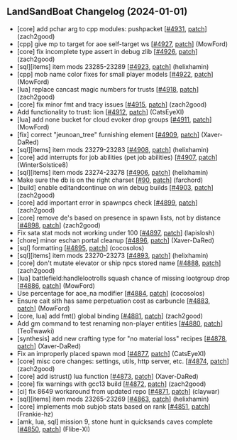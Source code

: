 ## LandSandBoat Changelog (2024-01-01)
- [core] add pchar arg to cpp modules: pushpacket [[#4931](https://github.com/LandSandBoat/server/pull/4931), [patch](https://github.com/LandSandBoat/server/pull/4931.patch)] (zach2good)
- [cpp] give mp to target for aoe self-target ws [[#4927](https://github.com/LandSandBoat/server/pull/4927), [patch](https://github.com/LandSandBoat/server/pull/4927.patch)] (MowFord)
- [core] fix incomplete type assert in debug zlib [[#4926](https://github.com/LandSandBoat/server/pull/4926), [patch](https://github.com/LandSandBoat/server/pull/4926.patch)] (zach2good)
- [sql][items] item mods 23285-23289 [[#4923](https://github.com/LandSandBoat/server/pull/4923), [patch](https://github.com/LandSandBoat/server/pull/4923.patch)] (helixhamin)
- [cpp] mob name color fixes for small player models [[#4922](https://github.com/LandSandBoat/server/pull/4922), [patch](https://github.com/LandSandBoat/server/pull/4922.patch)] (MowFord)
- [lua] replace cancast magic numbers for trusts [[#4918](https://github.com/LandSandBoat/server/pull/4918), [patch](https://github.com/LandSandBoat/server/pull/4918.patch)] (zach2good)
- [core] fix minor fmt and tracy issues [[#4915](https://github.com/LandSandBoat/server/pull/4915), [patch](https://github.com/LandSandBoat/server/pull/4915.patch)] (zach2good)
- Add functionality to trust: lion [[#4912](https://github.com/LandSandBoat/server/pull/4912), [patch](https://github.com/LandSandBoat/server/pull/4912.patch)] (CatsEyeXI)
- [lua] add none bucket for cloud evoker drop groups [[#4911](https://github.com/LandSandBoat/server/pull/4911), [patch](https://github.com/LandSandBoat/server/pull/4911.patch)] (MowFord)
- [fix] correct "jeunoan_tree" furnishing element [[#4909](https://github.com/LandSandBoat/server/pull/4909), [patch](https://github.com/LandSandBoat/server/pull/4909.patch)] (Xaver-DaRed)
- [sql][items] item mods 23279-23283 [[#4908](https://github.com/LandSandBoat/server/pull/4908), [patch](https://github.com/LandSandBoat/server/pull/4908.patch)] (helixhamin)
- [core] add interrupts for job abilities (pet job abilities) [[#4907](https://github.com/LandSandBoat/server/pull/4907), [patch](https://github.com/LandSandBoat/server/pull/4907.patch)] (WinterSolstice8)
- [sql][items] item mods 23274-23278 [[#4906](https://github.com/LandSandBoat/server/pull/4906), [patch](https://github.com/LandSandBoat/server/pull/4906.patch)] (helixhamin)
- Make sure the db is on the right charset [[#90](https://github.com/LandSandBoat/lsb-wiki/pull/90), [patch](https://github.com/LandSandBoat/lsb-wiki/pull/90.patch)] (farchord)
- [build] enable editandcontinue on win debug builds [[#4903](https://github.com/LandSandBoat/server/pull/4903), [patch](https://github.com/LandSandBoat/server/pull/4903.patch)] (zach2good)
- [core] add important error in spawnpcs check [[#4899](https://github.com/LandSandBoat/server/pull/4899), [patch](https://github.com/LandSandBoat/server/pull/4899.patch)] (zach2good)
- [core] remove de's based on presence in spawn lists, not by distance [[#4898](https://github.com/LandSandBoat/server/pull/4898), [patch](https://github.com/LandSandBoat/server/pull/4898.patch)] (zach2good)
- Fix sata stat mods not working under 100 [[#4897](https://github.com/LandSandBoat/server/pull/4897), [patch](https://github.com/LandSandBoat/server/pull/4897.patch)] (lapislosh)
- [chore] minor eschan portal cleanup [[#4896](https://github.com/LandSandBoat/server/pull/4896), [patch](https://github.com/LandSandBoat/server/pull/4896.patch)] (Xaver-DaRed)
- [sql] formatting [[#4895](https://github.com/LandSandBoat/server/pull/4895), [patch](https://github.com/LandSandBoat/server/pull/4895.patch)] (cocosolos)
- [sql][items] item mods 23270-23273 [[#4893](https://github.com/LandSandBoat/server/pull/4893), [patch](https://github.com/LandSandBoat/server/pull/4893.patch)] (helixhamin)
- [core] don't mutate elevator or ship npcs stored name [[#4888](https://github.com/LandSandBoat/server/pull/4888), [patch](https://github.com/LandSandBoat/server/pull/4888.patch)] (zach2good)
- [lua] battlefield:handlelootrolls squash chance of missing lootgroup drop [[#4886](https://github.com/LandSandBoat/server/pull/4886), [patch](https://github.com/LandSandBoat/server/pull/4886.patch)] (MowFord)
- Use percentage for aoe_na modifier [[#4884](https://github.com/LandSandBoat/server/pull/4884), [patch](https://github.com/LandSandBoat/server/pull/4884.patch)] (cocosolos)
- Ensure cait sith has same perpetuation cost as carbuncle [[#4883](https://github.com/LandSandBoat/server/pull/4883), [patch](https://github.com/LandSandBoat/server/pull/4883.patch)] (MowFord)
- [core, lua] add fmt() global binding [[#4881](https://github.com/LandSandBoat/server/pull/4881), [patch](https://github.com/LandSandBoat/server/pull/4881.patch)] (zach2good)
- Add gm command to test renaming non-player entities [[#4880](https://github.com/LandSandBoat/server/pull/4880), [patch](https://github.com/LandSandBoat/server/pull/4880.patch)] (TeoTwawki)
- [synthesis] add new crafting type for "no material loss" recipes [[#4878](https://github.com/LandSandBoat/server/pull/4878), [patch](https://github.com/LandSandBoat/server/pull/4878.patch)] (Xaver-DaRed)
- Fix an improperly placed spawn mod [[#4877](https://github.com/LandSandBoat/server/pull/4877), [patch](https://github.com/LandSandBoat/server/pull/4877.patch)] (CatsEyeXI)
- [core] misc core changes: settings, utils, http server, etc. [[#4874](https://github.com/LandSandBoat/server/pull/4874), [patch](https://github.com/LandSandBoat/server/pull/4874.patch)] (zach2good)
- [core] add istrust() lua function [[#4873](https://github.com/LandSandBoat/server/pull/4873), [patch](https://github.com/LandSandBoat/server/pull/4873.patch)] (Xaver-DaRed)
- [core] fix warnings with gcc13 build [[#4872](https://github.com/LandSandBoat/server/pull/4872), [patch](https://github.com/LandSandBoat/server/pull/4872.patch)] (zach2good)
- [ci] fix 8649 workaround from updated repo [[#4871](https://github.com/LandSandBoat/server/pull/4871), [patch](https://github.com/LandSandBoat/server/pull/4871.patch)] (claywar)
- [sql][items] item mods 23265-23269 [[#4863](https://github.com/LandSandBoat/server/pull/4863), [patch](https://github.com/LandSandBoat/server/pull/4863.patch)] (helixhamin)
- [core] implements mob subjob stats based on rank [[#4851](https://github.com/LandSandBoat/server/pull/4851), [patch](https://github.com/LandSandBoat/server/pull/4851.patch)] (Frankie-hz)
- [amk, lua, sql] mission 9, stone hunt in quicksands caves complete [[#4850](https://github.com/LandSandBoat/server/pull/4850), [patch](https://github.com/LandSandBoat/server/pull/4850.patch)] (Flibe-XI)
